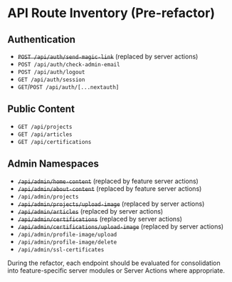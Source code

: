 # API Route Inventory (Pre-refactor)

## Authentication
- ~~`POST /api/auth/send-magic-link`~~ (replaced by server actions)
- `POST /api/auth/check-admin-email`
- `POST /api/auth/logout`
- `GET /api/auth/session`
- `GET`/`POST /api/auth/[...nextauth]`

## Public Content
- `GET /api/projects`
- `GET /api/articles`
- `GET /api/certifications`

## Admin Namespaces
- ~~`/api/admin/home-content`~~ (replaced by feature server actions)
- ~~`/api/admin/about-content`~~ (replaced by feature server actions)
- `/api/admin/projects`
- ~~`/api/admin/projects/upload-image`~~ (replaced by server actions)
- ~~`/api/admin/articles`~~ (replaced by server actions)
- ~~`/api/admin/certifications`~~ (replaced by server actions)
- ~~`/api/admin/certifications/upload-image`~~ (replaced by server actions)
- `/api/admin/profile-image/upload`
- `/api/admin/profile-image/delete`
- `/api/admin/ssl-certificates`

During the refactor, each endpoint should be evaluated for consolidation into feature-specific server modules or Server Actions where appropriate.
